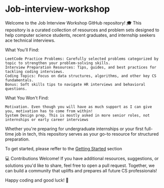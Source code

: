 # Job-interview-workshop
Welcome to the Job Interview Workshop GitHub repository! 🎓  This repository is a curated collection of resources and problem sets designed to help computer science students, recent graduates, and internship seekers ace technical interviews.

What You'll Find:

    LeetCode Practice Problems: Carefully selected problems categorized by topic to strengthen your problem-solving skills.
    Interview Preparation Resources: Tips, guides, and best practices for tackling coding interviews.
    Coding Topics: Focus on data structures, algorithms, and other key CS fundamentals.
    Bonus: Soft skills tips to navigate HR interviews and behavioral questions.

What You Won't Find:

    Motivation. Even though you will have as much support as I can give you, motivation has to come from within!
    System Design prep. This is mostly asked in more senior roles, not internships or early career interviews
    


Whether you're preparing for undergraduate internships or your first full-time job in tech, this repository serves as your go-to resource for structured preparation.

To get started, please reffer to the [Getting Started](https://github.com/Sirraff/Job-interview-workshop/blob/main/Getting-Started.md) section

💻 Contributions Welcome! If you have additional resources, suggestions, or solutions you'd like to share, feel free to open a pull request. Together, we can build a community that uplifts and prepares all future CS professionals!

Happy coding and good luck! 🌟
